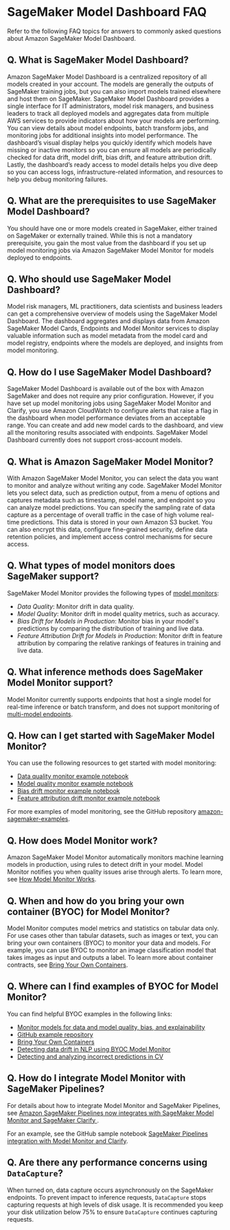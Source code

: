 # SageMaker Model Dashboard FAQ<a name="model-dashboard-faqs"></a>

Refer to the following FAQ topics for answers to commonly asked questions about Amazon SageMaker Model Dashboard\.

## Q\. What is SageMaker Model Dashboard?<a name="model-dashboard-faqs-whatis"></a>

Amazon SageMaker Model Dashboard is a centralized repository of all models created in your account\. The models are generally the outputs of SageMaker training jobs, but you can also import models trained elsewhere and host them on SageMaker\. SageMaker Model Dashboard provides a single interface for IT administrators, model risk managers, and business leaders to track all deployed models and aggregates data from multiple AWS services to provide indicators about how your models are performing\. You can view details about model endpoints, batch transform jobs, and monitoring jobs for additional insights into model performance\. The dashboard’s visual display helps you quickly identify which models have missing or inactive monitors so you can ensure all models are periodically checked for data drift, model drift, bias drift, and feature attribution drift\. Lastly, the dashboard’s ready access to model details helps you dive deep so you can access logs, infrastructure\-related information, and resources to help you debug monitoring failures\.

## Q\. What are the prerequisites to use SageMaker Model Dashboard?<a name="model-dashboard-faqs-access"></a>

You should have one or more models created in SageMaker, either trained on SageMaker or externally trained\. While this is not a mandatory prerequisite, you gain the most value from the dashboard if you set up model monitoring jobs via Amazon SageMaker Model Monitor for models deployed to endpoints\.

## Q\. Who should use SageMaker Model Dashboard?<a name="model-dashboard-faqs-users"></a>

Model risk managers, ML practitioners, data scientists and business leaders can get a comprehensive overview of models using the SageMaker Model Dashboard\. The dashboard aggregates and displays data from Amazon SageMaker Model Cards, Endpoints and Model Monitor services to display valuable information such as model metadata from the model card and model registry, endpoints where the models are deployed, and insights from model monitoring\.

## Q\. How do I use SageMaker Model Dashboard?<a name="model-dashboard-faqs-how"></a>

SageMaker Model Dashboard is available out of the box with Amazon SageMaker and does not require any prior configuration\. However, if you have set up model monitoring jobs using SageMaker Model Monitor and Clarify, you use Amazon CloudWatch to configure alerts that raise a flag in the dashboard when model performance deviates from an acceptable range\. You can create and add new model cards to the dashboard, and view all the monitoring results associated with endpoints\. SageMaker Model Dashboard currently does not support cross\-account models\.

## Q\. What is Amazon SageMaker Model Monitor?<a name="model-dashboard-faqs-what"></a>

With Amazon SageMaker Model Monitor, you can select the data you want to monitor and analyze without writing any code\. SageMaker Model Monitor lets you select data, such as prediction output, from a menu of options and captures metadata such as timestamp, model name, and endpoint so you can analyze model predictions\. You can specify the sampling rate of data capture as a percentage of overall traffic in the case of high volume real\-time predictions\. This data is stored in your own Amazon S3 bucket\. You can also encrypt this data, configure fine\-grained security, define data retention policies, and implement access control mechanisms for secure access\.

## Q\. What types of model monitors does SageMaker support?<a name="model-dashboard-faqs-types"></a>

SageMaker Model Monitor provides the following types of [model monitors](https://docs.aws.amazon.com/sagemaker/latest/dg/model-monitor.html):
+ *Data Quality*: Monitor drift in data quality\.
+ *Model Quality*: Monitor drift in model quality metrics, such as accuracy\.
+ *Bias Drift for Models in Production*: Monitor bias in your model's predictions by comparing the distribution of training and live data\.
+ *Feature Attribution Drift for Models in Production*: Monitor drift in feature attribution by comparing the relative rankings of features in training and live data\.

## Q\. What inference methods does SageMaker Model Monitor support?<a name="model-dashboard-faqs-inference"></a>

Model Monitor currently supports endpoints that host a single model for real\-time inference or batch transform, and does not support monitoring of [multi\-model endpoints](https://docs.aws.amazon.com/sagemaker/latest/dg/multi-model-endpoints.html)\.

## Q\. How can I get started with SageMaker Model Monitor?<a name="model-dashboard-faqs-get-started"></a>

You can use the following resources to get started with model monitoring:
+ [Data quality monitor example notebook](https://github.com/aws/amazon-sagemaker-examples/blob/main/sagemaker_model_monitor/introduction/SageMaker-ModelMonitoring.ipynb)
+ [Model quality monitor example notebook](https://github.com/aws/amazon-sagemaker-examples/blob/main/sagemaker_model_monitor/introduction/SageMaker-ModelMonitoring.ipynb)
+ [Bias drift monitor example notebook](https://github.com/aws/amazon-sagemaker-examples/blob/main/sagemaker_model_monitor/fairness_and_explainability/SageMaker-Model-Monitor-Fairness-and-Explainability.ipynb)
+ [Feature attribution drift monitor example notebook](https://github.com/aws/amazon-sagemaker-examples/blob/main/sagemaker_model_monitor/fairness_and_explainability/SageMaker-Model-Monitor-Fairness-and-Explainability.ipynb)

For more examples of model monitoring, see the GitHub repository [amazon\-sagemaker\-examples](https://github.com/aws/amazon-sagemaker-examples/tree/main/sagemaker_model_monitor)\.

## Q\. How does Model Monitor work?<a name="model-dashboard-faqs-mm-work"></a>

Amazon SageMaker Model Monitor automatically monitors machine learning models in production, using rules to detect drift in your model\. Model Monitor notifies you when quality issues arise through alerts\. To learn more, see [How Model Monitor Works](model-monitor.md#model-monitor-how-it-works)\.

## Q\. When and how do you bring your own container \(BYOC\) for Model Monitor?<a name="model-dashboard-faqs-byoc-when-how"></a>

Model Monitor computes model metrics and statistics on tabular data only\. For use cases other than tabular datasets, such as images or text, you can bring your own containers \(BYOC\) to monitor your data and models\. For example, you can use BYOC to monitor an image classification model that takes images as input and outputs a label\. To learn more about container contracts, see [Bring Your Own Containers](model-monitor-byoc-containers.md)\.

## Q\. Where can I find examples of BYOC for Model Monitor?<a name="model-dashboard-faqs-byoc-examples"></a>

You can find helpful BYOC examples in the following links:
+ [Monitor models for data and model quality, bias, and explainability](model-monitor.md)
+ [GitHub example repository](https://github.com/aws/amazon-sagemaker-examples/tree/master/sagemaker_model_monitor)
+ [Bring Your Own Containers](model-monitor-byoc-containers.md)
+ [Detecting data drift in NLP using BYOC Model Monitor](http://aws.amazon.com/blogs/machine-learning/detect-nlp-data-drift-using-custom-amazon-sagemaker-model-monitor)
+ [ Detecting and analyzing incorrect predictions in CV ](http://aws.amazon.com/blogs/machine-learning/detecting-and-analyzing-incorrect-model-predictions-with-amazon-sagemaker-model-monitor-and-debugger)

## Q\. How do I integrate Model Monitor with SageMaker Pipelines?<a name="model-dashboard-integrate-mm-pipelines"></a>

For details about how to integrate Model Monitor and SageMaker Pipelines, see [ Amazon SageMaker Pipelines now integrates with SageMaker Model Monitor and SageMaker Clarify ](https://aws.amazon.com/about-aws/whats-new/2021/12/amazon-sagemaker-pipelines-integrates-sagemaker-model-monitor-sagemaker-clarify/)\.

For an example, see the GitHub sample notebook [SageMaker Pipelines integration with Model Monitor and Clarify](https://github.com/aws/amazon-sagemaker-examples/blob/main/sagemaker-pipelines/tabular/model-monitor-clarify-pipelines/sagemaker-pipeline-model-monitor-clarify-steps.ipynb)\.

## Q\. Are there any performance concerns using `DataCapture`?<a name="model-dashboard-datacapture"></a>

When turned on, data capture occurs asynchronously on the SageMaker endpoints\. To prevent impact to inference requests, `DataCapture` stops capturing requests at high levels of disk usage\. It is recommended you keep your disk utilization below 75% to ensure `DataCapture` continues capturing requests\.